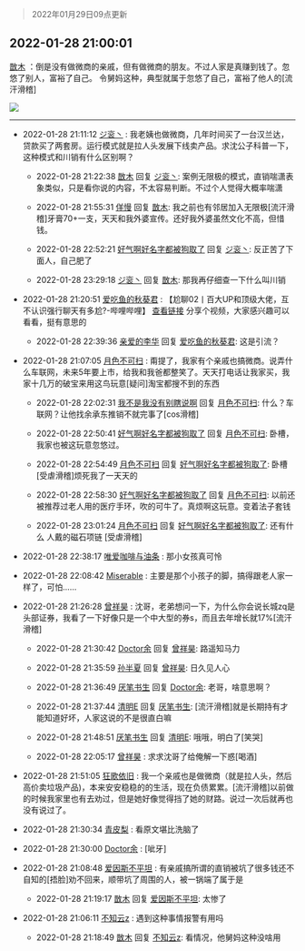 > 2022年01月29日09点更新
<link rel="stylesheet" href="https://cdn.jsdelivr.net/gh/taotie6/sampleJSON@main/css/photo_show.css">
<meta name="referrer" content="no-referrer" />


 ## 2022-01-28 21:00:01 

 [㪚木](https://www.coolapk.com/feed/33165890?shareKey=Nzg0NDc3MTUzMjhmNjFmM2ViMTg~) ：倒是没有做微商的亲戚，但有做微商的朋友。不过人家是真赚到钱了。忽悠了别人，富裕了自己。
令舅妈这种，典型就属于忽悠了自己，富裕了他人的[流汗滑稽] 

<div class="album">
<img class="img-item" src="http://image.coolapk.com/feed/2022/0128/21/1081091_4c54999a_4800_1657_465@1080x1998.jpeg" />
</div>

 ------- 

- 2022-01-28 21:11:12 [ジ衮丶](uid=494451) : 我老姨也做微商，几年时间买了一台汉兰达，贷款买了两套房。运行模式就是拉人头发展下线卖产品。求沈公子科普一下，这种模式和川销有什么区别啊？ 

    - 2022-01-28 21:22:38 [㪚木](uid=1081091) 回复 [ジ衮丶](uid=494451): 案例无限极的模式，直销喘潇表象类似，只是看你说的内容，不太容易判断。不过个人觉得大概率喘潇 

    - 2022-01-28 21:55:31 [佯慢](uid=888105) 回复 [㪚木](uid=1081091): 我之前也有邻居加入无限极[流汗滑稽]牙膏70+一支，天天和我外婆宣传。还好我外婆虽然文化不高，但惜钱。 

    - 2022-01-28 22:52:21 [好气啊好名字都被狗取了](uid=1229616) 回复 [ジ衮丶](uid=494451): 反正苦了下面人，自己肥了 

    - 2022-01-28 23:29:18 [ジ衮丶](uid=494451) 回复 [㪚木](uid=1081091): 那我再仔细查一下什么叫川销 

- 2022-01-28 21:20:51 [爱吃鱼的秋葵君](uid=1197189) : 【尬聊02丨百大UP和顶级大佬，互不认识强行聊天有多尬?-哔哩哔哩】 <a class="feed-link-url" href="https://b23.tv/SAUG5wX" title="https://b23.tv/SAUG5wX" target="_blank" rel="nofollow">查看链接</a>
分享个视频，大家感兴趣可以看看，挺有意思的 

    - 2022-01-28 22:39:36 [亲爱的李华](uid=1323228) 回复 [爱吃鱼的秋葵君](uid=1197189): 这是引流？ 

- 2022-01-28 21:07:05 [月色不可扫](uid=3639201) : 甭提了，我家有个亲戚也搞微商。说弄什么车联网，未来5年要上市，给我和我爸都整笑了。天天打电话让我家买，我家十几万的破宝来用这鸟玩意[疑问]淘宝都搜不到的东西 

    - 2022-01-28 22:02:31 [我不是我没有别瞎说啊](uid=2231912) 回复 [月色不可扫](uid=3639201): 什么？车联网？让他找余承东推销不就完事了[cos滑稽] 

    - 2022-01-28 22:50:41 [好气啊好名字都被狗取了](uid=1229616) 回复 [月色不可扫](uid=3639201): 卧槽，我家也被这玩意忽悠过。 

    - 2022-01-28 22:54:49 [月色不可扫](uid=3639201) 回复 [好气啊好名字都被狗取了](uid=1229616): 卧槽[受虐滑稽]烦死我了一天天的 

    - 2022-01-28 22:58:30 [好气啊好名字都被狗取了](uid=1229616) 回复 [月色不可扫](uid=3639201): 以前还被推荐过老人用的医疗手环，吹的可牛了。真烦啊这玩意。变着法子套钱 

    - 2022-01-28 23:01:24 [月色不可扫](uid=3639201) 回复 [好气啊好名字都被狗取了](uid=1229616): 还有什么 人戴的磁石项链 [受虐滑稽] 

- 2022-01-28 22:38:17 [唯爱咖啡与油条](uid=2799079) : 那小女孩真可怜 

- 2022-01-28 22:08:42 [Miserable](uid=717620) : 主要是那个小孩子的脚，搞得跟老人家一样了，可怕…… 

- 2022-01-28 21:26:28 [曾祥昊](uid=6695078) : 沈哥，老弟想问一下，为什么你会说长城zq是头部证券，我看了一下好像只是一个中大型的券s，而且去年增长就17%[流汗滑稽] 

    - 2022-01-28 21:30:42 [Doctor余](uid=1383402) 回复 [曾祥昊](uid=6695078): 路遥知马力 

    - 2022-01-28 21:35:59 [孙半夏](uid=1851173) 回复 [曾祥昊](uid=6695078): 日久见人心 

    - 2022-01-28 21:36:49 [厌笔书生](uid=1585734) 回复 [Doctor余](uid=1383402): 老哥，啥意思啊？ 

    - 2022-01-28 21:37:44 [清明E](uid=1792072) 回复 [厌笔书生](uid=1585734): [流汗滑稽]就是长期持有才能知道好坏，人家这说的不是很直白嘛 

    - 2022-01-28 21:48:51 [厌笔书生](uid=1585734) 回复 [清明E](uid=1792072): 哦哦，明白了[笑哭] 

    - 2022-01-28 22:05:17 [曾祥昊](uid=6695078) : 求求沈哥了给俺解一下惑[喝酒] 

- 2022-01-28 21:51:05 [狂歌依旧](uid=1534940) : 我一个亲戚也是做微商（就是拉人头，然后高价卖垃圾产品)，本来安安稳稳的的生活，现在负债累累。[流汗滑稽]以前做的时候我家里也有去劝过，但是她好像觉得挡了她的财路。说过一次后就再也没有说过了。 

- 2022-01-28 21:30:34 [青皮梨](uid=1109281) : 看原文堪比洗脑了 

- 2022-01-28 21:30:00 [Doctor余](uid=1383402) : [呲牙] 

- 2022-01-28 21:08:48 [爱因斯不平坦](uid=834251) : 有亲戚搞所谓的直销被坑了很多钱还不自知的[捂脸]劝不回来，顺带坑了周围的人，被一锅端了属于是 

    - 2022-01-28 21:19:17 [㪚木](uid=1081091) 回复 [爱因斯不平坦](uid=834251): 太惨了 

- 2022-01-28 21:06:11 [不知云z](uid=5657858) : 遇到这种事情报警有用吗 

    - 2022-01-28 21:18:49 [㪚木](uid=1081091) 回复 [不知云z](uid=5657858): 看情况，他舅妈这种没啥用 

